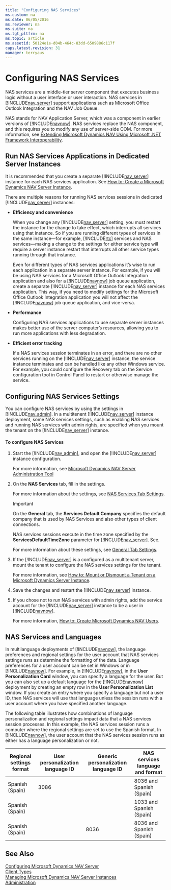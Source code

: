 ```yaml
---
title: "Configuring NAS Services"
ms.custom: na
ms.date: 06/05/2016
ms.reviewer: na
ms.suite: na
ms.tgt_pltfrm: na
ms.topic: article
ms.assetid: 50124e1e-d04b-464c-83dd-6509886c117f
caps.latest.revision: 31
manager: terryaus
---
```

# Configuring NAS Services
NAS services are a middle\-tier server component that executes business logic without a user interface or user interaction. NAS services in [!INCLUDE[nav_server](../dynamics-nav/includes/nav_server_md.md)] support applications such as Microsoft Office Outlook Integration and the NAV Job Queue.  
  
 NAS stands for NAV Application Server, which was a component in earlier versions of [!INCLUDE[navnow](../dynamics-nav/includes/navnow_md.md)]. NAS services replace the NAS component, and this requires you to modify any use of server\-side COM. For more information, see [Extending Microsoft Dynamics NAV Using Microsoft .NET Framework Interoperability](../dynamics-nav/Extending-Microsoft-Dynamics-NAV-Using-Microsoft-.NET-Framework-Interoperability.md).  
  
## Run NAS Services Applications in Dedicated Server Instances  
 It is recommended that you create a separate [!INCLUDE[nav_server](../dynamics-nav/includes/nav_server_md.md)] instance for each NAS services application. See [How to: Create a Microsoft Dynamics NAV Server Instance](../Topic/How%20to:%20Create%20a%20Microsoft%20Dynamics%20NAV%20Server%20Instance.md).  
  
 There are multiple reasons for running NAS services sessions in dedicated [!INCLUDE[nav_server](../dynamics-nav/includes/nav_server_md.md)] instances:  
  
-   **Efficiency and convenience**  
  
     When you change any [!INCLUDE[nav_server](../dynamics-nav/includes/nav_server_md.md)] setting, you must restart the instance for the change to take effect, which interrupts all services using that instance. So if you are running different types of services in the same instance—for example, [!INCLUDE[rtc](../dynamics-nav/includes/rtc_md.md)] services and NAS services—making a change to the settings for either service type will require a server instance restart that interrupts all other service types running through that instance.  
  
     Even for different types of NAS services applications it’s wise to run each application in a separate server instance. For example, if you will be using NAS services for a Microsoft Office Outlook Integration application and also for a [!INCLUDE[navnow](../dynamics-nav/includes/navnow_md.md)] job queue application, create a separate [!INCLUDE[nav_server](../dynamics-nav/includes/nav_server_md.md)] instance for each NAS services application. This way, if you need to modify settings for the Microsoft Office Outlook Integration application you will not affect the [!INCLUDE[navnow](../dynamics-nav/includes/navnow_md.md)] job queue application, and vice\-versa.  
  
-   **Performance**  
  
     Configuring NAS services applications to use separate server instances makes better use of the server computer’s resources, allowing you to run more applications with less degradation.  
  
-   **Efficient error tracking**  
  
     If a NAS services session terminates in an error, and there are no other services running on the [!INCLUDE[nav_server](../dynamics-nav/includes/nav_server_md.md)] instance, the service instance terminates and can be handled like any other Windows service. For example, you could configure the Recovery tab on the Service configuration tool in Control Panel to restart or otherwise manage the service.  
  
## Configuring NAS Services Settings  
 You can configure NAS services by using the settings in [!INCLUDE[nav_admin](../dynamics-nav/includes/nav_admin_md.md)]. In a multitenent [!INCLUDE[nav_server](../dynamics-nav/includes/nav_server_md.md)] instance deployment, some NAS services settings, such as enabling NAS services and running NAS services with admin rights, are specified when you mount the tenant on the [!INCLUDE[nav_server](../dynamics-nav/includes/nav_server_md.md)] instance.  
  
#### To configure NAS Services  
  
1.  Start the [!INCLUDE[nav_admin](../dynamics-nav/includes/nav_admin_md.md)], and open the [!INCLUDE[nav_server](../dynamics-nav/includes/nav_server_md.md)] instance configuration.  
  
     For more information, see [Microsoft Dynamics NAV Server Administration Tool](../dynamics-nav/Microsoft-Dynamics-NAV-Server-Administration-Tool.md)  
  
2.  On the **NAS Services** tab, fill in the settings.  
  
     For more information about the settings, see [NAS Services Tab Settings](../dynamics-nav/Configuring-Microsoft-Dynamics-NAV-Server.md#NASServices).  
  
    > [!IMPORTANT]  
    >  On the **General** tab, the **Services Default Company** specifies the default company that is used by NAS Services and also other types of client connections.  
    >   
    >  NAS services sessions execute in the time zone specified by the **ServicesDefaultTimeZone** parameter for [!INCLUDE[nav_server](../dynamics-nav/includes/nav_server_md.md)]. See.  
    >   
    >  For more information about these settings, see [General Tab Settings](../dynamics-nav/Configuring-Microsoft-Dynamics-NAV-Server.md#General).  
  
3.  If the [!INCLUDE[nav_server](../dynamics-nav/includes/nav_server_md.md)] is a configured as a multitenant server, mount the tenant to configure the NAS services settings for the tenant.  
  
     For more information, see [How to: Mount or Dismount a Tenant on a Microsoft Dynamics Server Instance](../Topic/How%20to:%20Mount%20or%20Dismount%20a%20Tenant%20on%20a%20Microsoft%20Dynamics%20Server%20Instance.md).  
  
4.  Save the changes and restart the [!INCLUDE[nav_server](../dynamics-nav/includes/nav_server_md.md)] instance.  
  
5.  If you chose not to run NAS services with admin rights, add the service account for the [!INCLUDE[nav_server](../dynamics-nav/includes/nav_server_md.md)] instance to be a user in [!INCLUDE[navnow](../dynamics-nav/includes/navnow_md.md)].  
  
     For more information, [How to: Create Microsoft Dynamics NAV Users](../Topic/How%20to:%20Create%20Microsoft%20Dynamics%20NAV%20Users.md).  
  
## NAS Services and Languages  
 In multilanguage deployments of [!INCLUDE[navnow](../dynamics-nav/includes/navnow_md.md)], the language preferences and regional settings for the user account that NAS services settings runs as determine the formatting of the data. Language preferences for a user account can be set in Windows or in [!INCLUDE[navnow](../dynamics-nav/includes/navnow_md.md)]. For example, in [!INCLUDE[navnow](../dynamics-nav/includes/navnow_md.md)], in the **User Personalization Card** window, you can specify a language for the user. But you can also set up a default language for the [!INCLUDE[navnow](../dynamics-nav/includes/navnow_md.md)] deployment by creating an empty row in the **User Personalization List** window. If you create an entry where you specify a language but not a user ID, then NAS services will use that language unless the session runs with a user account where you have specified another language.  
  
 The following table illustrates how combinations of language personalization and regional settings impact data that a NAS services session processes. In this example, the NAS services session runs a computer where the regional settings are set to use the Spanish format. In [!INCLUDE[navnow](../dynamics-nav/includes/navnow_md.md)], the user account that the NAS services session runs as either has a language personalization or not.  
  
|Regional settings format|User personalization language ID|Generic personalization language ID|NAS services language and format|  
|------------------------------|--------------------------------------|-----------------------------------------|--------------------------------------|  
|Spanish \(Spain\)|3086||8036 and Spanish \(Spain\)|  
|Spanish \(Spain\)|||1033 and Spanish \(Spain\)|  
|Spanish \(Spain\)||8036|8036 and Spanish \(Spain\)|  
  
## See Also  
 [Configuring Microsoft Dynamics NAV Server](../dynamics-nav/Configuring-Microsoft-Dynamics-NAV-Server.md)   
 [Client Types](../dynamics-nav/Client-Types.md)   
 [Managing Microsoft Dynamics NAV Server Instances](../dynamics-nav/Managing-Microsoft-Dynamics-NAV-Server-Instances.md)   
 [Administration](../dynamics-nav/Administration.md)